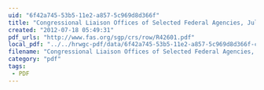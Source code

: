 ```yaml
---
uid: "6f42a745-53b5-11e2-a857-5c969d8d366f"
title: "Congressional Liaison Offices of Selected Federal Agencies, July 12, 2012"
created: "2012-07-18 05:49:31"
pdf_urls: "http://www.fas.org/sgp/crs/row/R42601.pdf"
local_pdf: "../../hrwgc-pdf/data/6f42a745-53b5-11e2-a857-5c969d8d366f-congressional-liaison-offices-of-selected-federal-agencies-july-12-2012.pdf"
filename: "Congressional Liaison Offices of Selected Federal Agencies, July 12, 2012.html"
category: "pdf"
tags: 
 - PDF
---
```

